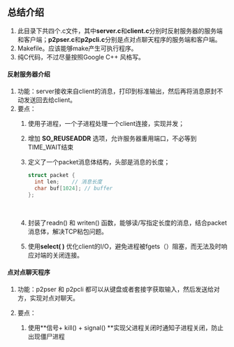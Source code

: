 ## 总结介绍

1. 此目录下共四个.c文件，其中**server.c**和**client.c**分别时反射服务器的服务端和客户端；**p2pser.c**和**p2pcli.c**分别是点对点聊天程序的服务端和客户端。
2. Makefile。应该能够make产生可执行程序。
3. 纯C代码，不过尽量按照Google C++ 风格写。

#### 反射服务器介绍

1. 功能：server接收来自client的消息，打印到标准输出，然后再将消息原封不动发送回去给client。
2. 要点：
   1. 使用子进程，一个子进程处理一个client连接，实现并发；

   2. 增加 **SO_REUSEADDR** 选项，允许服务器重用端口，不必等到TIME_WAIT结束

   3. 定义了一个packet消息体结构，头部是消息的长度；

      ```c
      struct packet {
      	int len;	// 消息长度
      	char buf[1024];	// buffer
      };
      ```

      ​

   4. 封装了readn() 和 writen() 函数，能够读/写指定长度的消息，结合packet消息体，解决TCP粘包问题。

   5. 使用**select( )** 优化client的I/O，避免进程被fgets（）阻塞，而无法及时响应对端的关闭连接。

#### 点对点聊天程序

1. 功能：p2pser 和 p2pcli 都可以从键盘或者套接字获取输入，然后发送给对方，实现对点对聊天。

2. 要点：

     1. 使用**信号+ kill() + signal() **实现父进程关闭时通知子进程关闭，防止出现僵尸进程

   ​